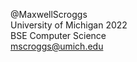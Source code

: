@MaxwellScroggs \
University of Michigan 2022 \
BSE Computer Science \
mscroggs@umich.edu

<!---
MaxwellScroggs/MaxwellScroggs is a ✨ special ✨ repository because its `README.md` (this file) appears on your GitHub profile.
You can click the Preview link to take a look at your changes.
--->
